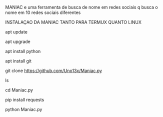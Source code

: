 
MANIAC e uma ferramenta de busca de nome em redes sociais
q busca o nome em 10 redes sociais diferentes

INSTALAÇAO DA MANIAC TANTO PARA TERMUX QUANTO LINUX

apt update

apt upgrade

apt install python

apt install git

git clone https://github.com/Uno13x/Maniac.py

ls

cd Maniac.py

pip install requests

python Maniac.py

